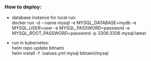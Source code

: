 ### How to deploy:

- database instance for local run:  
  docker run -d --name mysql -e MYSQL_DATABASE=mydb -e MYSQL_USER=user -e MYSQL_PASSWORD=password -e MYSQL_ROOT_PASSWORD=password -p 3306:3306 mysql:latest

- run in kubernetes:  
  helm repo update bitnami  
  helm install -f .\values.yml mysql bitnami/mysql